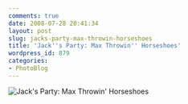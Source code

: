 ```yaml
---
comments: true
date: 2008-07-28 20:41:34
layout: post
slug: jacks-party-max-throwin-horseshoes
title: 'Jack''s Party: Max Throwin'' Horseshoes'
wordpress_id: 879
categories:
- PhotoBlog
---
```


![Jack's Party: Max Throwin' Horseshoes](http://ryanfitzer.com/main/wp-content/uploads/2008/07/maxium-horseshoes.jpg)
